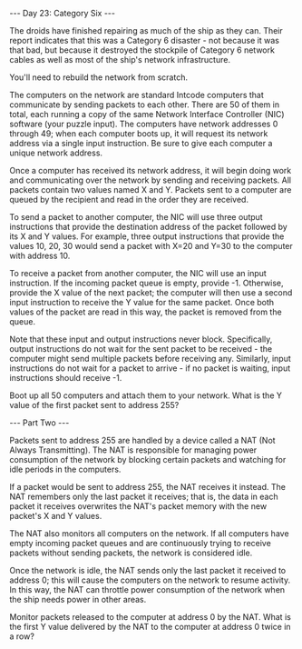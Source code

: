 --- Day 23: Category Six ---

The droids have finished repairing as much of the ship as they can. Their report indicates that this was a Category 6 disaster - not because it was that bad, but because it destroyed the stockpile of Category 6 network cables as well as most of the ship's network infrastructure.

You'll need to rebuild the network from scratch.

The computers on the network are standard Intcode computers that communicate by sending packets to each other. There are 50 of them in total, each running a copy of the same Network Interface Controller (NIC) software (your puzzle input). The computers have network addresses 0 through 49; when each computer boots up, it will request its network address via a single input instruction. Be sure to give each computer a unique network address.

Once a computer has received its network address, it will begin doing work and communicating over the network by sending and receiving packets. All packets contain two values named X and Y. Packets sent to a computer are queued by the recipient and read in the order they are received.

To send a packet to another computer, the NIC will use three output instructions that provide the destination address of the packet followed by its X and Y values. For example, three output instructions that provide the values 10, 20, 30 would send a packet with X=20 and Y=30 to the computer with address 10.

To receive a packet from another computer, the NIC will use an input instruction. If the incoming packet queue is empty, provide -1. Otherwise, provide the X value of the next packet; the computer will then use a second input instruction to receive the Y value for the same packet. Once both values of the packet are read in this way, the packet is removed from the queue.

Note that these input and output instructions never block. Specifically, output instructions do not wait for the sent packet to be received - the computer might send multiple packets before receiving any. Similarly, input instructions do not wait for a packet to arrive - if no packet is waiting, input instructions should receive -1.

Boot up all 50 computers and attach them to your network. What is the Y value of the first packet sent to address 255?

--- Part Two ---

Packets sent to address 255 are handled by a device called a NAT (Not Always Transmitting). The NAT is responsible for managing power consumption of the network by blocking certain packets and watching for idle periods in the computers.

If a packet would be sent to address 255, the NAT receives it instead. The NAT remembers only the last packet it receives; that is, the data in each packet it receives overwrites the NAT's packet memory with the new packet's X and Y values.

The NAT also monitors all computers on the network. If all computers have empty incoming packet queues and are continuously trying to receive packets without sending packets, the network is considered idle.

Once the network is idle, the NAT sends only the last packet it received to address 0; this will cause the computers on the network to resume activity. In this way, the NAT can throttle power consumption of the network when the ship needs power in other areas.

Monitor packets released to the computer at address 0 by the NAT. What is the first Y value delivered by the NAT to the computer at address 0 twice in a row?

